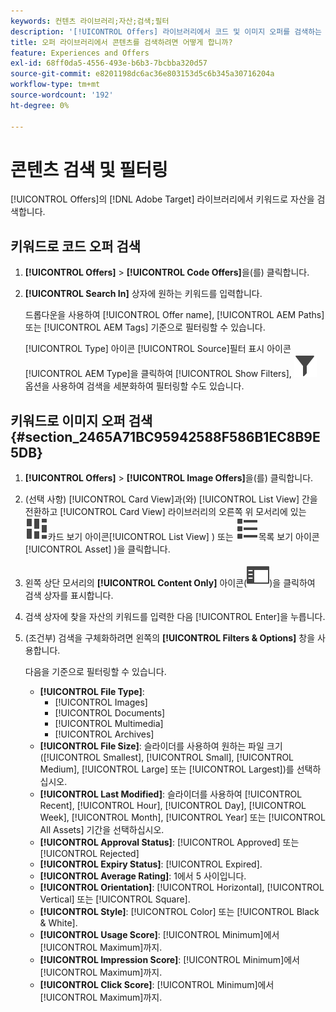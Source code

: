 ```yaml
---
keywords: 컨텐츠 라이브러리;자산;검색;필터
description: '[!UICONTROL Offers] 라이브러리에서 코드 및 이미지 오퍼를 검색하는 방법을 알아봅니다.'
title: 오퍼 라이브러리에서 콘텐츠를 검색하려면 어떻게 합니까?
feature: Experiences and Offers
exl-id: 68ff0da5-4556-493e-b6b3-7bcbba320d57
source-git-commit: e8201198dc6ac36e803153d5c6b345a30716204a
workflow-type: tm+mt
source-wordcount: '192'
ht-degree: 0%

---
```


# 콘텐츠 검색 및 필터링

[!UICONTROL Offers]의 [!DNL Adobe Target] 라이브러리에서 키워드로 자산을 검색합니다.

## 키워드로 코드 오퍼 검색

1. **[!UICONTROL Offers]** > **[!UICONTROL Code Offers]**&#x200B;을(를) 클릭합니다.
1. **[!UICONTROL Search In]** 상자에 원하는 키워드를 입력합니다.

   드롭다운을 사용하여 [!UICONTROL Offer name], [!UICONTROL AEM Paths] 또는 [!UICONTROL AEM Tags] 기준으로 필터링할 수 있습니다.

   [!UICONTROL Type] 아이콘 [!UICONTROL Source]필터 표시 아이콘[!UICONTROL AEM Type]을 클릭하여 [!UICONTROL Show Filters], ![&#x200B; 및 &#x200B;](/help/main/assets/icons/Filter.svg) 옵션을 사용하여 검색을 세분화하여 필터링할 수도 있습니다.

## 키워드로 이미지 오퍼 검색 {#section_2465A71BC95942588F586B1EC8B9E5DB}

1. **[!UICONTROL Offers]** > **[!UICONTROL Image Offers]**&#x200B;을(를) 클릭합니다.

1. (선택 사항) [!UICONTROL Card View]과(와) [!UICONTROL List View] 간을 전환하고 [!UICONTROL Card View] 라이브러리의 오른쪽 위 모서리에 있는 ![&#x200B; 아이콘(](/help/main/assets/icons/ViewCard.svg)카드 보기 아이콘[!UICONTROL List View] ) 또는 ![&#x200B; 아이콘(](/help/main/assets/icons/ViewList.svg)목록 보기 아이콘[!UICONTROL Asset] )을 클릭합니다.
1. 왼쪽 상단 모서리의 **[!UICONTROL Content Only]** 아이콘(![콘텐츠 전용 아이콘](/help/main/assets/icons/RailLeft.svg))을 클릭하여 검색 상자를 표시합니다.
1. 검색 상자에 찾을 자산의 키워드를 입력한 다음 [!UICONTROL Enter]을 누릅니다.
1. (조건부) 검색을 구체화하려면 왼쪽의 **[!UICONTROL Filters & Options]** 창을 사용합니다.

   다음을 기준으로 필터링할 수 있습니다.

   * **[!UICONTROL File Type]**:
      * [!UICONTROL Images]
      * [!UICONTROL Documents]
      * [!UICONTROL Multimedia]
      * [!UICONTROL Archives]
   * **[!UICONTROL File Size]**: 슬라이더를 사용하여 원하는 파일 크기([!UICONTROL Smallest], [!UICONTROL Small], [!UICONTROL Medium], [!UICONTROL Large] 또는 [!UICONTROL Largest])를 선택하십시오.
   * **[!UICONTROL Last Modified]**: 슬라이더를 사용하여 [!UICONTROL Recent], [!UICONTROL Hour], [!UICONTROL Day], [!UICONTROL Week], [!UICONTROL Month], [!UICONTROL Year] 또는 [!UICONTROL All Assets] 기간을 선택하십시오.
   * **[!UICONTROL Approval Status]**: [!UICONTROL Approved] 또는 [!UICONTROL Rejected]
   * **[!UICONTROL Expiry Status]**: [!UICONTROL Expired].
   * **[!UICONTROL Average Rating]**: 1에서 5 사이입니다.
   * **[!UICONTROL Orientation]**: [!UICONTROL Horizontal], [!UICONTROL Vertical] 또는 [!UICONTROL Square].
   * **[!UICONTROL Style]**: [!UICONTROL Color] 또는 [!UICONTROL Black & White].
   * **[!UICONTROL Usage Score]**: [!UICONTROL Minimum]에서 [!UICONTROL Maximum]까지.
   * **[!UICONTROL Impression Score]**: [!UICONTROL Minimum]에서 [!UICONTROL Maximum]까지.
   * **[!UICONTROL Click Score]**: [!UICONTROL Minimum]에서 [!UICONTROL Maximum]까지.

